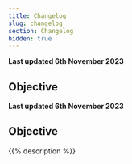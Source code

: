 ```yaml
---
title: Changelog
slug: changelog
section: Changelog
hidden: true
---
```


**Last updated 6th November 2023**



## Objective  

**Last updated 6th November 2023**



## Objective  

{{% description %}}
